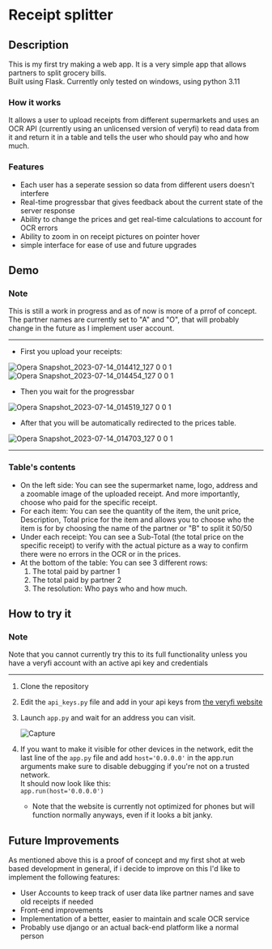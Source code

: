 # Receipt splitter

## Description
This is my first try making a web app. It is a very simple app that allows partners to split grocery bills.<br>
Built using Flask. Currently only tested on windows, using python 3.11
### How it works
It allows a user to upload receipts from different supermarkets and uses an OCR API (currently using an unlicensed version of veryfi) to read data from it and return it in a table and tells the user who should pay who and how much.
### Features
- Each user has a seperate session so data from different users doesn't interfere
- Real-time progressbar that gives feedback about the current state of the server response
- Ability to change the prices and get real-time calculations to account for OCR errors
- Ability to zoom in on receipt pictures on pointer hover
- simple interface for ease of use and future upgrades

## Demo
### Note
This is still a work in progress and as of now is more of a prrof of concept. The partner names are currently set to "A" and "O", that will probably change in the future as I implement user account.

---
- First you upload your receipts:

![Opera Snapshot_2023-07-14_014412_127 0 0 1](https://github.com/vyper0016/receipt-splitter-web/assets/81050283/813e6ff6-19ce-4bba-a1bb-2785a9563a50)
![Opera Snapshot_2023-07-14_014454_127 0 0 1](https://github.com/vyper0016/receipt-splitter-web/assets/81050283/84909451-60a7-426d-8d3b-20a2f3e349d2)

- Then you wait for the progressbar

![Opera Snapshot_2023-07-14_014519_127 0 0 1](https://github.com/vyper0016/receipt-splitter-web/assets/81050283/1c8b6b2d-a6a5-4fe5-893a-6e4250c4369a)

- After that you will be automatically redirected to the prices table.

![Opera Snapshot_2023-07-14_014703_127 0 0 1](https://github.com/vyper0016/receipt-splitter-web/assets/81050283/a1afcd7c-5a36-4384-bac0-1666b098a976)

---

### Table's contents
- On the left side:
  You can see the supermarket name, logo, address and a zoomable image of the uploaded receipt.
  And more importantly, choose who paid for the specific receipt.
- For each item:
  You can see the quantity of the item, the unit price, Description, Total price for the item and allows you to choose who the item is for by choosing the name of the partner or "B" to split it 50/50
- Under each receipt:
  You can see a Sub-Total (the total price on the specific receipt) to verify with the actual picture as a way to confirm there were no errors in the OCR or in the prices.
- At the bottom of the table:
  You can see 3 different rows:
  1. The total paid by partner 1
  2. The total paid by partner 2
  3. The resolution:
      Who pays who and how much.

## How to try it
### Note
Note that you cannot currently try this to its full functionality unless you have a veryfi account with an active api key and credentials

---
1. Clone the repository
2. Edit the `api_keys.py` file and add in your api keys from [the veryfi website](https://app.veryfi.com/api/settings/keys/)
3. Launch `app.py` and wait for an address you can visit.
   
   ![Capture](https://github.com/vyper0016/receipt-splitter-web/assets/81050283/e99c9ee3-630e-4ab3-bddb-6532dbbf9936)

   
5. If you want to make it visible for other devices in the network, edit the last line of the `app.py` file and add `host='0.0.0.0'` in the app.run arguments
   make sure to disable debugging if you're not on a trusted network. <br>
   It should now look like this:<br>
   `app.run(host='0.0.0.0')`
   <br>
   - Note that the website is currently not optimized for phones but will function normally anyways, even if it looks a bit janky.

## Future Improvements
As mentioned above this is a proof of concept and my first shot at web based development in general, if i decide to improve on this I'd like to implement the following features:
- User Accounts to keep track of user data like partner names and save old receipts if needed
- Front-end improvements
- Implementation of a better, easier to maintain and scale OCR service
- Probably use django or an actual back-end platform like a normal person
